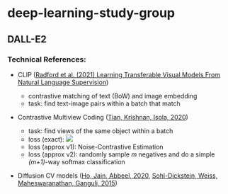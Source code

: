 # deep-learning-study-group

## DALL-E2

### Technical References:
- CLIP ([Radford et al. (2021) Learning Transferable Visual Models From Natural Language Supervision](https://arxiv.org/abs/2103.00020))
  - contrastive matching of text (BoW) and image embedding
  - task: find text-image pairs within a batch that match
 
- Contrastive Multiview Coding ([Tian, Krishnan, Isola, 2020](https://arxiv.org/abs/1906.05849))
  - task: find views of the same object within a batch
  - loss (exact): <img src="https://render.githubusercontent.com/render/math?math={\mathbb{E}{\log\frac{\rm{same\ pair}}{\rm{all\ pairs}}}}">
  - loss (approx v1): Noise-Contrastive Estimation
  - loss (approx v2): randomly sample *m* negatives and do a simple *(m+1)*-way softmax classification
- Diffusion CV models ([Ho, Jain, Abbeel, 2020](https://arxiv.org/abs/2006.11239), [Sohl-Dickstein, Weiss, Maheswaranathan, Ganguli, 2015](https://arxiv.org/abs/1503.03585))
